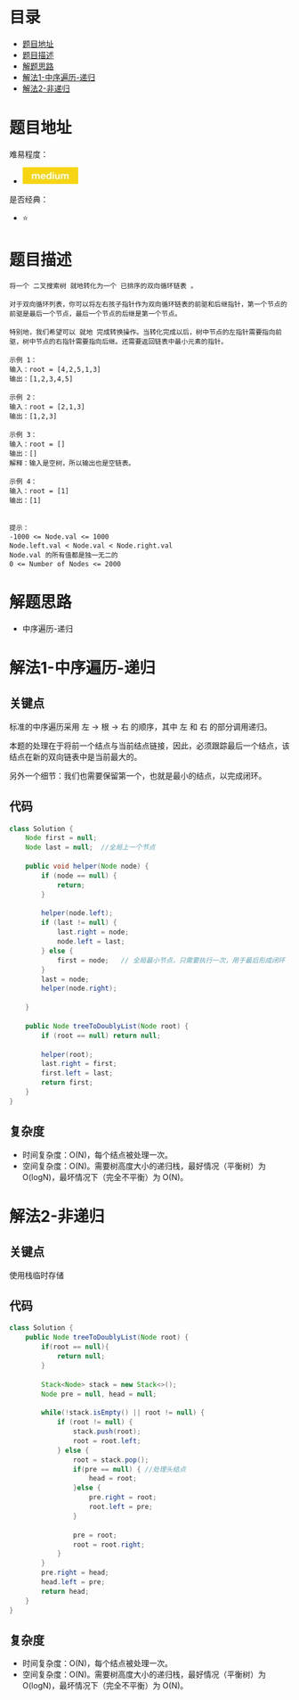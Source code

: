 # 目录
* [题目地址](#题目地址)
* [题目描述](#题目描述)
* [解题思路](#解题思路)
* [解法1-中序遍历-递归](#解法1-中序遍历-递归)
* [解法2-非递归](#解法2-非递归)



# 题目地址
难易程度：
- ![medium.jpg](../.images/medium.jpg)

是否经典：
- ⭐️


# 题目描述
```$xslt
将一个 二叉搜索树 就地转化为一个 已排序的双向循环链表 。

对于双向循环列表，你可以将左右孩子指针作为双向循环链表的前驱和后继指针，第一个节点的前驱是最后一个节点，最后一个节点的后继是第一个节点。

特别地，我们希望可以 就地 完成转换操作。当转化完成以后，树中节点的左指针需要指向前驱，树中节点的右指针需要指向后继。还需要返回链表中最小元素的指针。

示例 1：
输入：root = [4,2,5,1,3] 
输出：[1,2,3,4,5]

示例 2：
输入：root = [2,1,3]
输出：[1,2,3]

示例 3：
输入：root = []
输出：[]
解释：输入是空树，所以输出也是空链表。

示例 4：
输入：root = [1]
输出：[1]
 

提示：
-1000 <= Node.val <= 1000
Node.left.val < Node.val < Node.right.val
Node.val 的所有值都是独一无二的
0 <= Number of Nodes <= 2000
```


# 解题思路
- 中序遍历-递归


# 解法1-中序遍历-递归
## 关键点
标准的中序遍历采用 左 -> 根 -> 右 的顺序，其中 左 和 右 的部分调用递归。

本题的处理在于将前一个结点与当前结点链接，因此，必须跟踪最后一个结点，该结点在新的双向链表中是当前最大的。

另外一个细节：我们也需要保留第一个，也就是最小的结点，以完成闭环。

## 代码
```Java
class Solution {
    Node first = null;
    Node last = null;  //全局上一个节点

    public void helper(Node node) {
        if (node == null) {
            return;
        }

        helper(node.left);
        if (last != null) {
            last.right = node;
            node.left = last;
        } else {
            first = node;   // 全局最小节点，只需要执行一次，用于最后形成闭环
        }
        last = node;
        helper(node.right);

    }

    public Node treeToDoublyList(Node root) {
        if (root == null) return null;

        helper(root);
        last.right = first;
        first.left = last;
        return first;
    }
}
```


## 复杂度
- 时间复杂度：O(N)，每个结点被处理一次。
- 空间复杂度：O(N)。需要树高度大小的递归栈，最好情况（平衡树）为 O(logN)，最坏情况下（完全不平衡）为 O(N)。


# 解法2-非递归
## 关键点
使用栈临时存储

## 代码
```Java
class Solution {
    public Node treeToDoublyList(Node root) {
        if(root == null){
            return null;
        }

        Stack<Node> stack = new Stack<>();
        Node pre = null, head = null;
        
        while(!stack.isEmpty() || root != null) {
            if (root != null) {
                stack.push(root);
                root = root.left;
            } else {
                root = stack.pop();
                if(pre == null) { //处理头结点
                    head = root;
                }else {
                    pre.right = root;
                    root.left = pre;
                }
                
                pre = root;
                root = root.right;
            }
        }
        pre.right = head;
        head.left = pre;
        return head;
    }
}
```

## 复杂度
- 时间复杂度：O(N)，每个结点被处理一次。
- 空间复杂度：O(N)。需要树高度大小的递归栈，最好情况（平衡树）为 O(logN)，最坏情况下（完全不平衡）为 O(N)。
